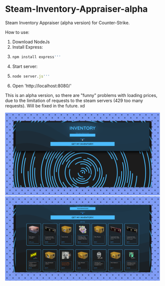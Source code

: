 # Steam-Inventory-Appraiser-alpha
Steam Inventory Appraiser (alpha version) for Counter-Strike.

How to use:
1. Download NodeJs
2. Install Express:
3. ```javascript
   npm install express'''
4. Start server:
5. ```javascript
   node server.js'''
6. Open 'http://localhost:8080/'

This is an alpha version, so there are "funny" problems with loading prices, due to the limitation of requests to the steam servers (429 too many requests). Will be fixed in the future. xd

![View 1](https://github.com/pasuii18/Steam-Inventory-Appraiser-alpha/blob/main/Project%20Screenshots/First%20View.png)
![View 2](https://github.com/pasuii18/Steam-Inventory-Appraiser-alpha/blob/main/Project%20Screenshots/Second%20View.png)
